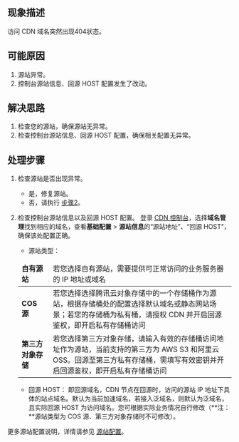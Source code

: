 ## 现象描述

 访问 CDN 域名突然出现404状态。



## 可能原因

1. 源站异常。
2. 控制台源站信息、回源 HOST 配置发生了改动。



## 解决思路

1. 检查您的源站，确保源站无异常。
2. 检查控制台源站信息、回源 HOST 配置，确保相关配置无异常。



## 处理步骤

[](id:step1)

1. 检查源站是否出现异常。

   - 是，修复源站。
   - 否，请执行 [步骤2](#step2)。
     [](id:step2)

2. 检查控制台源站信息以及回源 HOST 配置。
   登录 [CDN 控制台](https://console.cloud.tencent.com/cdn)，选择**域名管理**找到相应的域名，查看**基础配置** >  **源站信息**的“源站地址”、“回源 HOST”，确保该处配置正确。

   - 源站类型：

   <table>
   <thead>
   <tr>
   <td><strong>自有源站</strong></td>
   <td>若您选择自有源站，需要提供可正常访问的业务服务器的 IP 地址或域名</td>
   </tr>
   </thead>
   <tbody><tr>
   <td><strong>COS 源</strong></td>
   <td>若您选择选择腾讯云对象存储中的一个存储桶作为源站，根据存储桶处的配置选择默认域名或静态网站场景；若您的存储桶为私有桶，请授权 CDN 并开启回源鉴权，即开启私有存储桶访问</td>
   </tr>
   <tr>
   <td><strong>第三方对象存储</strong></td>
   <td>若您选择第三方对象存储，请输入有效的存储桶访问地址作为源站，当前支持的第三方为 AWS S3 和阿里云 OSS。回源至第三方私有存储桶，需填写有效密钥并开启回源鉴权，即开启私有存储桶访问</td>
   </tr>
   </tbody></table>

   - 回源 HOST：
     即回源域名，CDN 节点在回源时，访问的源站 IP 地址下具体的站点域名。默认为当前加速域名，若接入泛域名，则默认为泛域名，且实际回源 HOST 为访问域名。您可根据实际业务情况自行修改（**注：**源站类型为 COS 源、第三方对象存储时不可修改）。

更多源站配置说明，详情请参见 [源站配置](https://intl.cloud.tencent.com/document/product/228/6289)。
